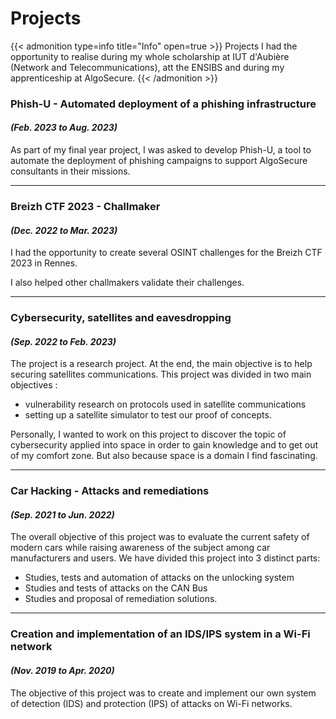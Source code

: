 # Projects


{{< admonition type=info title="Info" open=true >}}
Projects I had the opportunity to realise during my whole scholarship at IUT d'Aubière (Network and Telecommunications), att the ENSIBS and during my apprenticeship at AlgoSecure.
{{< /admonition >}}

### Phish-U - Automated deployment of a phishing infrastructure
<h4 style="font-style: italic;">(Feb. 2023 to Aug. 2023)</h4>

As part of my final year project, I was asked to develop Phish-U, a tool to automate the deployment of phishing campaigns to support AlgoSecure consultants in their missions.

---

### Breizh CTF 2023 - Challmaker
<h4 style="font-style: italic;">(Dec. 2022 to Mar. 2023)</h4>

I had the opportunity to create several OSINT challenges for the Breizh CTF 2023 in Rennes.

I also helped other challmakers validate their challenges.

---

### Cybersecurity, satellites and eavesdropping
<h4 style="font-style: italic;">(Sep. 2022 to Feb. 2023)</h4>

The project is a research project. At the end, the main objective is to help securing satellites communications. This project was divided in two main objectives :<br>
- vulnerability research on protocols used in satellite communications<br>
- setting up a satellite simulator to test our proof of concepts.<br>

Personally, I wanted to work on this project to discover the topic of cybersecurity applied into space in order to gain knowledge and to get out of my comfort zone. But also because space is a domain I find fascinating.

---

### Car Hacking - Attacks and remediations
<h4 style="font-style: italic;">(Sep. 2021 to Jun. 2022)</h4>

The overall objective of this project was to evaluate the current safety of modern cars while raising awareness of the subject among car manufacturers and users. We have divided this project into 3 distinct parts:
- Studies, tests and automation of attacks on the unlocking system
- Studies and tests of attacks on the CAN Bus
- Studies and proposal of remediation solutions.

---

### Creation and implementation of an IDS/IPS system in a Wi-Fi network
<h4 style="font-style: italic;">(Nov. 2019 to Apr. 2020)</h4>

The objective of this project was to create and implement our own system of detection (IDS) and protection (IPS) of attacks on Wi-Fi networks.

